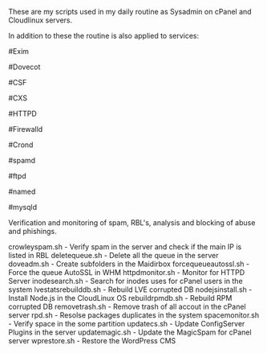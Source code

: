 These are my scripts used in my daily routine as Sysadmin on cPanel and Cloudlinux servers.

In addition to these the routine is also applied to services:

#Exim

#Dovecot

#CSF

#CXS

#HTTPD

#Firewalld

#Crond

#spamd

#ftpd

#named

#mysqld

Verification and monitoring of spam, RBL's, analysis and blocking of abuse and phishings.

crowleyspam.sh - Verify spam in the server and check if the main IP is listed in RBL
deletequeue.sh - Delete all the queue in the server
doveadm.sh - Create subfolders in the Maidirbox
forcequeueautossl.sh - Force the queue AutoSSL in WHM
httpdmonitor.sh - Monitor for HTTPD Server
inodesearch.sh - Search for inodes uses for cPanel users in the system
lvestatsrebuilddb.sh - Rebuild LVE corrupted DB
nodejsinstall.sh - Install Node.js in the CloudLinux OS
rebuildrpmdb.sh - Rebuild RPM corrupted DB
removetrash.sh - Remove trash of all accout in the cPanel server
rpd.sh - Resolse packages duplicates in the system
spacemonitor.sh - Verify space in the some partition
updatecs.sh - Update ConfigServer Plugins in the server
updatemagic.sh - Update the MagicSpam for cPanel server
wprestore.sh - Restore the WordPress CMS
